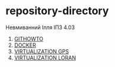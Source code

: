 # repository-directory
Невмиванний Ілля ІПЗ 4.03

1. [GITHOWTO](https://github.com/winxzone/githowto-tutorial)
2. [DOCKER](https://github.com/winxzone/docker)
3. [VIRTUALIZATION GPS ](https://github.com/winxzone/virtualization-gps)
4. [VIRTUALIZATION LORAN](#)
